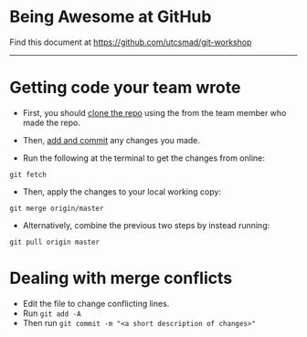 # Being Awesome at GitHub

Find this document at https://github.com/utcsmad/git-workshop

---

# Getting code your team wrote

* First, you should [clone the repo]() using the <url> from the team member who made the repo.

* Then, [add and commit]() any changes you made.

* Run the following at the terminal to get the changes from online:

````
git fetch
````

* Then, apply the changes to your local working copy:

````
git merge origin/master
````

* Alternatively, combine the previous two steps by instead running:

````
git pull origin master
````

# Dealing with merge conflicts

* Edit the file to change conflicting lines.
* Run `git add -A`
* Then run `git commit -m "<a short description of changes>"`
